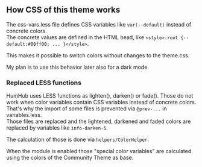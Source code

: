 ## How CSS of this theme works

The css-vars.less file defines CSS variables like `var(--default)` instead of concrete colors.  
The concrete values are defined in the HTML head, like `<style>:root {--default:#00ff00; ... }</style>`.

This makes it possible to switch colors without changes to the theme.css.

My plan is to use this behavior later also for a dark mode.
 
### Replaced LESS functions

HumHub uses LESS functions as lighten(), darken() or fade(). Those do not work when color variables contain CSS variables instead of concrete colors.  
That's why the import of some files is prevented via `@prev-...` in variables.less.  
Those files are replaced and the lightened, darkened and faded colors are replaced by variables like `info-darken-5`.

The calculation of those is done via `helpers/ColorHelper`.

When the module is enabled those "special color variables" are calculated using the colors of the Community Theme as base.
